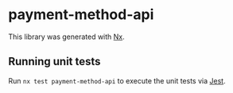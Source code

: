 # payment-method-api

This library was generated with [Nx](https://nx.dev).

## Running unit tests

Run `nx test payment-method-api` to execute the unit tests via [Jest](https://jestjs.io).
